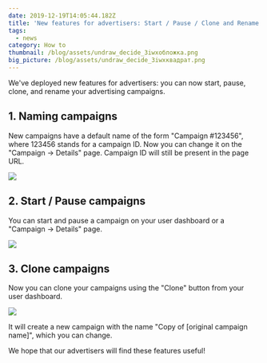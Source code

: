 ```yaml
---
date: 2019-12-19T14:05:44.182Z
title: 'New features for advertisers: Start / Pause / Clone and Rename!'
tags:
  - news
category: How to
thumbnail: /blog/assets/undraw_decide_3iwxобложка.png
big_picture: /blog/assets/undraw_decide_3iwxквадрат.png
---
```

We've deployed new features for advertisers: you can now start, pause, clone, and rename your advertising campaigns.

## 1. Naming campaigns

New campaigns have a default name of the form "Campaign #123456", where 123456 stands for a campaign ID. Now you can change it on the "Campaign -> Details" page. Campaign ID will still be present in the page URL.

![](/blog/assets/name.png)

## 2. Start / Pause campaigns

You can start and pause a campaign on your user dashboard or a "Campaign -> Details" page.

![](/blog/assets/start-pause.png)

## 

## 3. Clone campaigns

Now you can clone your campaigns using the "Clone" button from your user dashboard.

![](/blog/assets/clone1.png)

It will create a new campaign with the name "Copy of \[original campaign name]", which you can change.

We hope that our advertisers will find these features useful!

##
